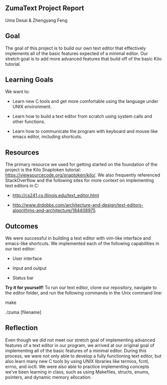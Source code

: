 ## ZumaText Project Report

Uma Desai & Zhengyang Feng

## Goal
The goal of this project is to build our own text editor that effectively implements all of the basic features expected of a minimal editor. Our stretch goal is to add more advanced features that build off of the basic Kilo tutorial. 

## Learning Goals

We want to:

- Learn new C tools and get more comfortable using the language under UNIX environment.

- Learn how to build a text editor from scratch using system calls and other functions.

- Learn how to communicate the program with keyboard and mouse like emacs editor, including shortcuts.

## Resources

The primary resource we used for getting started on the foundation of the project is the Kilo Snaptoken tutorial: https://viewsourcecode.org/snaptoken/kilo/. We also frequently referenced StackOverflow and the following sites for more context on implementing text editors in C:

- http://cs241.cs.illinois.edu/text_editor.html

- http://www.drdobbs.com/architecture-and-design/text-editors-algorithms-and-architecture/184408975

## Outcomes

We were successful in building a text editor with vim-like interface and emacs-like shortcuts. We implemented each of the following capabilities in our text editor:

- User interface

- Input and output

- Status bar 

**Try it for yourself!** To run our text editor, clone our repository, navigate to the editor folder, and run the following commands in the Unix command line:

make

./zuma [filename]


## Reflection

Even though we did not meet our stretch goal of implementing advanced features of a text editor in our program, we arrived at our original goal of implementing all of the basic features of a minimal editor. During this process, we were not only able to develop a fully functioning text editor, but also learn many new C tools by using UNIX libraries like termios, fcntl, errno, and ioctl. We were also able to practice implementing concepts we’ve been learning in class, such as using Makefiles, structs, enums, pointers, and dynamic memory allocation.

